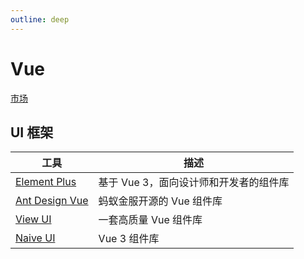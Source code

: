 ```yaml
---
outline: deep
---
```


# Vue

[市场](https://ui-libs.vercel.app/)

## UI 框架

| 工具 | 描述 |
| --- | --- |
| [Element Plus](https://element-plus.org/) | 基于 Vue 3，面向设计师和开发者的组件库 |
| [Ant Design Vue](https://2x.antdv.com/docs/vue/introduce/) | 蚂蚁金服开源的 Vue 组件库 |
| [View UI](https://www.viewui.cn/) | 一套高质量 Vue 组件库 |
| [Naive UI](https://www.naiveui.com/) | Vue 3 组件库 |
